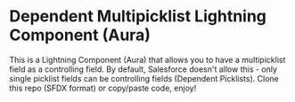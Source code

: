 # Dependent Multipicklist Lightning Component (Aura)

This is a Lightning Component (Aura) that allows you to have a multipicklist field as a controlling field. By default, Salesforce doesn't allow this - only single picklist fields can be controlling fields (Dependent Picklists).
Clone this repo (SFDX format) or copy/paste code, enjoy!